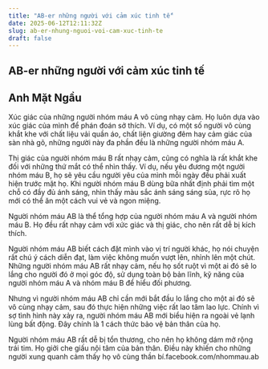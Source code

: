 ```yaml
---
title: "AB-er những người với cảm xúc tinh tế"
date: 2025-06-12T12:11:32Z
slug: ab-er-nhung-nguoi-voi-cam-xuc-tinh-te
draft: false
---
```


## AB-er những người với cảm xúc tinh tế

## Anh Mặt Ngầu

Xúc giác của những người nhóm máu A vô cùng nhạy cảm. Họ luôn dựa vào xúc giác của mình để phán đoán sở thích. Ví dụ, có một số người vô cùng khắt khe với chất liệu vải quần áo, chất liện giường đêm hay cảm giác của sàn nhà gõ, những người này đa phần đều là những người nhóm máu A.
 
Thị giác của người nhóm máu B rất nhạy cảm, cũng có nghĩa là rất khắt khe đối với những thứ mắt có thể nhìn thấy. Ví dụ, nếu yêu đương một người nhóm máu B, họ sẽ yêu cầu người yêu của mình mỗi ngày đều phải xuất hiện trước mặt họ. Khi người nhóm máu B dùng bữa nhất định phải tìm một chỗ có đầy đủ ánh sáng, nhìn thấy màu sắc ánh sáng sáng sủa, rực rõ họ mới có thể ăn một cách vui vẻ và ngon miệng.
 
Người nhóm máu AB là thể tổng hợp của người nhóm máu A và người nhóm máu B. Họ đều rất nhạy cảm với xức giác và thị giác, cho nên rất dễ bị kích thích.
 
Người nhóm máu AB biết cách đặt mình vào vị trí người khác, họ nói chuyện rất chú ý cách diễn đạt, làm việc không muốn vượt lên, nhỉnh lên một chút. Những người nhóm máu AB rất nhạy cảm, nếu họ sốt ruột vì một ai đó sẽ lo lắng cho người đó ở mọi góc độ, sử dụng toàn bộ bản lĩnh, kỹ năng của người nhóm máu A và nhóm máu B để hiểu đối phương.
 
Nhưng vì người nhóm máu AB chỉ cần mới bắt đầu lo lắng cho một ai đó sẽ vô cùng nhạy cảm, sau đó thực hiện những việc rất lao tâm lao lực. Chính vì sợ tình hình này xảy ra, người nhóm máu AB mới biểu hiện ra ngoài vẻ lạnh lùng bất động. Đây chính là 1 cách thức bảo vệ bản thân của họ.
 
Người nhóm máu AB rất dễ bị tổn thương, cho nên họ không dám mở rộng trái tim. Họ giởi che giấu nội tâm của bản thân. Điều này khiến cho những người xung quanh cảm thấy họ vô cùng thần bí.
 ​facebook.com/nhommau.ab​